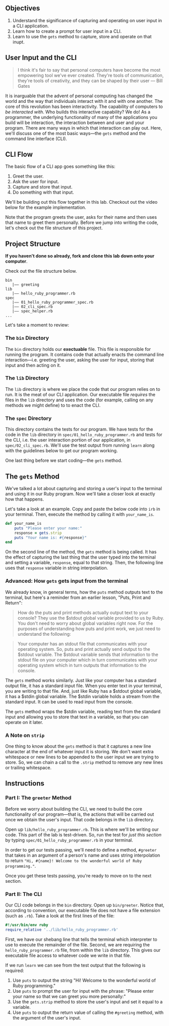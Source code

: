 ## Objectives

1. Understand the significance of capturing and operating on user input in a CLI application. 
2. Learn how to create a prompt for user input in a CLI. 
3. Learn to use the `gets` method to capture, store and operate on that inupt. 

## User Input and the CLI

> I think it's fair to say that personal computers have become the most empowering tool we've ever created. They're tools of communication, they're tools of creativity, and they can be shaped by their user
> –– Bill Gates


It is inarguable that the advent of personal computing has changed the world and the way that individuals interact with it and with one another. The core of this revolution has been interactivity. The capability of computers to *be interacted with*. Who builds this interactive capability? We do! As a programmer, the underlying functionality of many of the applications you build will be interaction, the interaction between and user and your program. There are many ways in which that interaction can play out. Here, we'll discuss one of the most basic ways––the `gets` method and the command line interface (CLI).  

## CLI Flow
  
 The basic flow of a CLI app goes something like this: 
 
 1. Greet the user.
 2. Ask the user for input. 
 3. Capture and store that input. 
 4. Do something with that input. 

We'll be building out this flow together in this lab. Checkout out the video below for the example implementation.

Note that the program greets the user, asks for their name and then uses that name to greet them personally. Before we jump into writing the code, let's check out the file structure of this project. 

## Project Structure

**If you haven't done so already, fork and clone this lab down onto your computer**. 

Check out the file structure below. 

```
bin
   |–– greeting
lib 
   |–– hello_ruby_programmer.rb
spec
   |–– 01_hello_ruby_programmer_spec.rb
   |–– 02_cli_spec.rb
   |–– spec_helper.rb
...
```  

Let's take a moment to review: 

### The `bin` Directory

The `bin` directory holds our **exectuable** file. This file is responsible for running the program. It contains code that actually enacts the command line interaction––i.e. greeting the user, asking the user for input, storing that input and then acting on it. 

### The `lib` Directory

The `lib` directory is where we place the code that our program relies on to run. It is the meat of our CLI application. Our executable file *requires* the files in the `lib` directory and uses the code (for example, calling on any methods we might define) to to enact the CLI. 

### The `spec` Directory

This directory contains the tests for our program. We have tests for the code in the `lib` directory in `spec/01_hello_ruby_programmer.rb` and tests for the CLI, i.e. the user interaction portion of our application, in `spec/02_cli_spec.rb`. We'll use the test output from running `learn` along with the guidelines below to get our program working. 

One last thing before we start coding––the `gets` method. 

## The `gets` Method

We've talked a lot about capturing and storing a user's input to the terminal and using it in our Ruby program. Now we'll take a closer look at exactly how that happens. 

Let's take a look at an example. Copy and paste the below code into `irb` in your terminal. Then, execute the method by calling it with `your_name_is`.  

```ruby
def your_name_is
	puts "Please enter your name:"
	response = gets.strip
	puts "Your name is: #{response}"
end
```
On the second line of the method, the `gets` method is being called. It has the effect of capturing the last thing that the user typed into the terminal and setting a variable, `response`, equal to that string. Then, the following line uses that `response` variable in string interpolation. 

### Advanced: How `gets` gets input from the terminal
We already know, in general terms, how the `puts` method outputs text to the terminal, but here's a reminder from an earlier lesson, "Puts, Print and Return":

>How do the puts and print methods actually output text to your console? They use the $stdout global variable provided to us by Ruby. You don't need to worry about global variables right now. For the purposes of understanding how puts and print work, we just need to understand the following:

>Your computer has an stdout file that communicates with your operating system. So, puts and print actually send output to the $stdout variable. The $stdout variable sends that information to the stdout file on your computer which in turn communicates with your operating system which in turn outputs that information to the console.


The `gets` method works similarly. Just like your computer has a standard output file, it has a standard input file. When you enter text in your terminal, you are writing to that file. And, just like Ruby has a $stdout global variable, it has a $stdin global variable. The $stdin variable holds a stream from the standard input. It can be used to read input from the console. 

The `gets` method wraps the $stdin variable, reading text from the standard input and allowing you to store that text in a variable, so that you can operate on it later. 

### A Note on `strip`

One thing to know about the `gets` method is that it captures a new line character at the end of whatever input it is storing. We don't want extra whitespace or new lines to be appended to the user input we are trying to store. So, we can chain a call to the `.strip` method to remove any new lines or trailing whitespace. 


## Instructions

### Part I: The 	`greeter` Method

Before we worry about building the CLI, we need to build the core functionality of our program––that is, the actions that will be carried out once we obtain the user's input. That code belongs in the `lib` directory. 

Open up `lib/hello_ruby_programmer.rb`. This is where we'll be writing our code. This part of the lab is test-driven. So, run the test for *just this section* by typing `spec/01_hello_ruby_programmer.rb` in your terminal. 

In order to get our tests passing, we'll need to define a method, `#greeter` that takes in an argument of a person's name and uses string interpolation to return `"Hi, #{name}! Welcome to the wonderful world of Ruby programming."`. 

Once you get these tests passing, you're ready to move on to the next section. 

### Part II: The CLI

Our CLI code belongs in the `bin` directory. Open up `bin/greeter`. Notice that, according to convention, our executable file does not have a file extension (such as `.rb`). Take a look at the first lines of the file: 

```ruby
#!/usr/bin/env ruby
require_relative '../lib/hello_ruby_programmer.rb'
```
First, we have our shebang line that tells the terminal which interpreter to use to execute the remainder of the file. Second, we are requiring the `hello_ruby_programmer.rb` file, from within the `lib` directory. This gives our executable file access to whatever code we write in that file. 

If we run `learn` we can see from the test output that the following is required: 

1. Use `puts` to output the string "Hi! Welcome to the wonderful world of Ruby programming."
2. Use `puts` to prompt the user for input with the phrase: "Please enter your name so that we can greet you more personally:"
3. Use the `gets.strip` method to store the user's input and set it equal to a variable. 
4. Use `puts` to output the return value of calling the `#greeting` method, with the argument of the user's input. 






  
